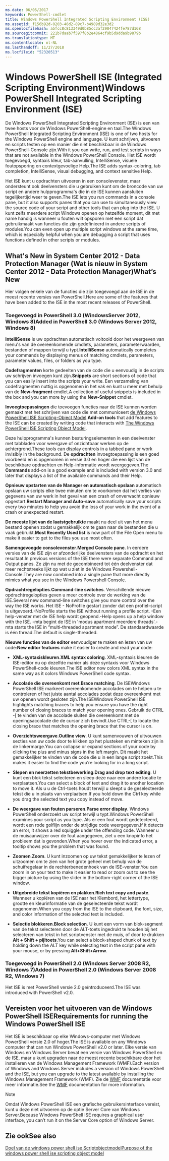 ```yaml
---
ms.date: 06/05/2017
keywords: PowerShell-cmdlet
title: Windows PowerShell Integrated Scripting Environment (ISE)
ms.assetid: f156b92d-0203-46d2-89c7-b4989d32e3d2
ms.openlocfilehash: a5fcc8c813349d0b85cc3af29047424fe787d168
ms.sourcegitcommit: 221b7daab7f597f8b2e4864cf9b5d9dda9b9879b
ms.translationtype: MT
ms.contentlocale: nl-NL
ms.lasthandoff: 11/27/2018
ms.locfileid: "52320513"
---
```

# <a name="windows-powershell-integrated-scripting-environment-ise"></a><span data-ttu-id="30da1-103">Windows PowerShell ISE (Integrated Scripting Environment)</span><span class="sxs-lookup"><span data-stu-id="30da1-103">Windows PowerShell Integrated Scripting Environment (ISE)</span></span>

<span data-ttu-id="30da1-104">De Windows PowerShell Integrated Scripting Environment (ISE) is een van twee hosts voor de Windows PowerShell-engine en taal.</span><span class="sxs-lookup"><span data-stu-id="30da1-104">The Windows PowerShell Integrated Scripting Environment (ISE) is one of two hosts for the Windows PowerShell engine and language.</span></span> <span data-ttu-id="30da1-105">U kunt schrijven, uitvoeren en scripts testen op een manier die niet beschikbaar in de Windows PowerShell-Console zijn.</span><span class="sxs-lookup"><span data-stu-id="30da1-105">With it you can write, run, and test scripts in ways that are not available in the Windows PowerShell Console.</span></span> <span data-ttu-id="30da1-106">Het ISE wordt toegevoegd, syntaxis kleur, tab-aanvulling, IntelliSense, visuele foutopsporing en contextgevoelige Help.</span><span class="sxs-lookup"><span data-stu-id="30da1-106">The ISE adds syntax-coloring, tab completion, IntelliSense, visual debugging, and context sensitive Help.</span></span>

<span data-ttu-id="30da1-107">Het ISE kunt u opdrachten uitvoeren in een consolevenster, maar ondersteunt ook deelvensters die u gebruiken kunt om de broncode van uw script en andere hulpprogramma's die in de ISE kunnen aansluiten tegelijkertijd weer te geven.</span><span class="sxs-lookup"><span data-stu-id="30da1-107">The ISE lets you run commands in a console pane, but it also supports panes that you can use to simultaneously view the source code of your script and other tools that can plug into the ISE.</span></span> <span data-ttu-id="30da1-108">U kunt zelfs meerdere script Windows openen op hetzelfde moment, dit met name handig is wanneer u fouten wilt opsporen met een script dat gebruikmaakt van functies die zijn gedefinieerd in andere scripts of modules.</span><span class="sxs-lookup"><span data-stu-id="30da1-108">You can even open up multiple script windows at the same time, which is especially helpful when you are debugging a script that uses functions defined in other scripts or modules.</span></span>

## <a name="whats-new"></a><span data-ttu-id="30da1-109">What's New in System Center 2012 - Data Protection Manager (Wat is nieuw in System Center 2012 - Data Protection Manager)</span><span class="sxs-lookup"><span data-stu-id="30da1-109">What’s New</span></span>

<span data-ttu-id="30da1-110">Hier volgen enkele van de functies die zijn toegevoegd aan de ISE in de meest recente versies van PowerShell.</span><span class="sxs-lookup"><span data-stu-id="30da1-110">Here are some of the features that have been added to the ISE in the most recent releases of PowerShell.</span></span>

### <a name="added-in-powershell-30-windows-server-2012-windows-8"></a><span data-ttu-id="30da1-111">Toegevoegd in PowerShell 3.0 (WindowsServer 2012, Windows 8)</span><span class="sxs-lookup"><span data-stu-id="30da1-111">Added in PowerShell 3.0 (Windows Server 2012, Windows 8)</span></span>

<span data-ttu-id="30da1-112">**IntelliSense** is uw opdrachten automatisch voltooid door het weergeven van menu's van de overeenkomende cmdlets, parameters, parameterwaarden, bestanden of mappen terwijl u typt.</span><span class="sxs-lookup"><span data-stu-id="30da1-112">**IntelliSense** automatically completes your commands by displaying menus of matching cmdlets, parameters, parameter values, files, or folders as you type.</span></span>

<span data-ttu-id="30da1-113">**Codefragmenten** korte gedeelten van de code die u eenvoudig in de scripts uw schrijven invoegen kunt zijn.</span><span class="sxs-lookup"><span data-stu-id="30da1-113">**Snippets** are short sections of code that you can easily insert into the scripts your write.</span></span> <span data-ttu-id="30da1-114">Een verzameling van codefragmenten nuttig is opgenomen in het vak en kunt u meer met behulp van de **New-fragment** cmdlet.</span><span class="sxs-lookup"><span data-stu-id="30da1-114">A collection of useful snippets is included in the box and you can more by using the **New-Snippet** cmdlet.</span></span>

<span data-ttu-id="30da1-115">**Invoegtoepassingen** die toevoegen functies naar de ISE kunnen worden gemaakt met het schrijven van code die met communiceert [de Windows PowerShell ISE Scripting-Object Model](../../core-powershell/ise/The-ISE-Object-Model-Hierarchy.md).</span><span class="sxs-lookup"><span data-stu-id="30da1-115">**Add-on tools** that add features to the ISE can be created by writing code that interacts with [The Windows PowerShell ISE Scripting Object Model](../../core-powershell/ise/The-ISE-Object-Model-Hierarchy.md).</span></span>

<span data-ttu-id="30da1-116">Deze hulpprogramma's kunnen besturingselementen in een deelvenster met tabbladen voor weergave of onzichtbaar werken op de achtergrond.</span><span class="sxs-lookup"><span data-stu-id="30da1-116">These tools can display controls in a tabbed pane or work invisibly in the background.</span></span> <span data-ttu-id="30da1-117">De **opdrachten** invoegtoepassing is een goed voorbeeld en is opgenomen in versie 3.0 en hoger die een lijst van de beschikbare opdrachten en Help-informatie wordt weergegeven.</span><span class="sxs-lookup"><span data-stu-id="30da1-117">The **Commands** add-on is a good example and is included with version 3.0 and later that displays a list of the available commands and their Help.</span></span>

<span data-ttu-id="30da1-118">**Opnieuw opstarten van de Manager en automatisch opslaan** automatisch opslaan uw scripts elke twee minuten om te voorkomen dat het verlies van gegevens van uw werk in het geval van een crash of onverwacht opnieuw opgestart.</span><span class="sxs-lookup"><span data-stu-id="30da1-118">**Restart Manager and Auto-save** automatically save your scripts every two minutes to help you avoid the loss of your work in the event of a crash or unexpected restart.</span></span>

<span data-ttu-id="30da1-119">**De meeste lijst van de laatstgebruikte** maakt nu deel uit van het menu bestand openen zodat u gemakkelijk om te gaan naar de bestanden die u vaak gebruikt.</span><span class="sxs-lookup"><span data-stu-id="30da1-119">**Most Recently Used list** is now part of the File Open menu to make it easier to get to the files you use most often.</span></span>

<span data-ttu-id="30da1-120">**Samengevoegde consolevenster**.</span><span class="sxs-lookup"><span data-stu-id="30da1-120">**Merged Console pane**.</span></span> <span data-ttu-id="30da1-121">In eerdere versies van de ISE zijn er afzonderlijke deelvensters van de opdracht en het resultaat.</span><span class="sxs-lookup"><span data-stu-id="30da1-121">In previous versions of the ISE there were separate Command and Output panes.</span></span> <span data-ttu-id="30da1-122">Ze zijn nu met de gecombineerd tot één deelvenster dat meer rechtstreeks lijkt op wat u ziet in de Windows Powershell-Console.</span><span class="sxs-lookup"><span data-stu-id="30da1-122">They are now combined into a single pane that more directly mimics what you see in the Windows Powershell Console.</span></span>

<span data-ttu-id="30da1-123">**Opdrachtregelopties**.</span><span class="sxs-lookup"><span data-stu-id="30da1-123">**Command-line switches**.</span></span> <span data-ttu-id="30da1-124">Verschillende nieuwe opdrachtregelopties geven u meer controle over de werking van de ISE.</span><span class="sxs-lookup"><span data-stu-id="30da1-124">Several new command-line switches give you more control over the way the ISE works.</span></span> <span data-ttu-id="30da1-125">Het ISE - NoProfile gestart zonder dat een profiel-script is uitgevoerd.</span><span class="sxs-lookup"><span data-stu-id="30da1-125">-NoProfile starts the ISE without running a profile script.</span></span> <span data-ttu-id="30da1-126">-Een help-venster met de ISE help wordt geopend.</span><span class="sxs-lookup"><span data-stu-id="30da1-126">-Help opens up a help window with the ISE.</span></span> <span data-ttu-id="30da1-127">-mta begint de ISE in 'modus apartment meerdere threads'.</span><span class="sxs-lookup"><span data-stu-id="30da1-127">-mta starts the ISE in “multi-threaded apartment mode”.</span></span> <span data-ttu-id="30da1-128">De standaardwaarde is één thread.</span><span class="sxs-lookup"><span data-stu-id="30da1-128">The default is single-threaded.</span></span>

<span data-ttu-id="30da1-129">**Nieuwe functies van de editor** eenvoudiger te maken en lezen van uw code:</span><span class="sxs-lookup"><span data-stu-id="30da1-129">**New editor features** make it easier to create and read your code:</span></span>

- <span data-ttu-id="30da1-130">**XML-syntaxiskleuren**.</span><span class="sxs-lookup"><span data-stu-id="30da1-130">**XML syntax coloring**.</span></span> <span data-ttu-id="30da1-131">XML-syntaxis kleuren de ISE-editor nu op dezelfde manier als deze syntaxis voor Windows PowerShell-code kleuren.</span><span class="sxs-lookup"><span data-stu-id="30da1-131">The ISE editor now colors XML syntax in the same way as it colors Windows PowerShell code syntax.</span></span>

- <span data-ttu-id="30da1-132">**Accolade die overeenkomt met**.</span><span class="sxs-lookup"><span data-stu-id="30da1-132">**Brace matching**.</span></span> <span data-ttu-id="30da1-133">De ISEWindows PowerShell ISE markeert overeenkomende accolades om te helpen u te controleren of het juiste aantal accolades zodat deze overeenkomt met uw openen wordt gesloten zijn.</span><span class="sxs-lookup"><span data-stu-id="30da1-133">The ISEWindows PowerShell ISE highlights matching braces to help you ensure you have the right number of closing braces to match your opening ones.</span></span> <span data-ttu-id="30da1-134">Gebruik de CTRL -\[ te vinden van de accolade sluiten die overeenkomt met de openingsaccolade die de cursor zich bevindt.</span><span class="sxs-lookup"><span data-stu-id="30da1-134">Use CTRL-\[ to locate the closing brace that matches the opening brace that the cursor is on.</span></span>

- <span data-ttu-id="30da1-135">**Overzichtsweergave**.</span><span class="sxs-lookup"><span data-stu-id="30da1-135">**Outline view**.</span></span> <span data-ttu-id="30da1-136">U kunt samenvouwen of uitvouwen secties van uw code door te klikken op het plusteken en minteken zijn in de linkermarge.</span><span class="sxs-lookup"><span data-stu-id="30da1-136">You can collapse or expand sections of your code by clicking the plus and minus signs in the left margin.</span></span> <span data-ttu-id="30da1-137">Dit maakt het gemakkelijker te vinden van de code die u in een lange script zoekt.</span><span class="sxs-lookup"><span data-stu-id="30da1-137">This makes it easier to find the code you’re looking for in a long script.</span></span>

- <span data-ttu-id="30da1-138">**Slepen en neerzetten tekstbewerking**.</span><span class="sxs-lookup"><span data-stu-id="30da1-138">**Drag and drop text editing**.</span></span> <span data-ttu-id="30da1-139">U kunt een blok tekst selecteren en sleep deze naar een andere locatie te verplaatsen.</span><span class="sxs-lookup"><span data-stu-id="30da1-139">You can select a block of text and drag it to another location to move it.</span></span> <span data-ttu-id="30da1-140">Als u u de Ctrl-toets houdt terwijl u sleept u de geselecteerde tekst die u in plaats van verplaatsen.</span><span class="sxs-lookup"><span data-stu-id="30da1-140">If you hold down the Ctrl key while you drag the selected text you copy instead of move.</span></span>

- <span data-ttu-id="30da1-141">**De weergave van fouten parseren**.</span><span class="sxs-lookup"><span data-stu-id="30da1-141">**Parse error display**.</span></span> <span data-ttu-id="30da1-142">Windows PowerShell onderzoekt uw script terwijl u typt.</span><span class="sxs-lookup"><span data-stu-id="30da1-142">Windows PowerShell examines your script as you type.</span></span> <span data-ttu-id="30da1-143">Als er een fout wordt gedetecteerd, wordt een rode golflijn onder de strijdige code weergegeven.</span><span class="sxs-lookup"><span data-stu-id="30da1-143">If it detects an error, it shows a red squiggle under the offending code.</span></span> <span data-ttu-id="30da1-144">Wanneer u de muisaanwijzer over de fout aangegeven, ziet u een knopinfo het probleem dat is gevonden.</span><span class="sxs-lookup"><span data-stu-id="30da1-144">When you hover over the indicated error, a tooltip shows you the problem that was found.</span></span>

- <span data-ttu-id="30da1-145">**Zoomen**.</span><span class="sxs-lookup"><span data-stu-id="30da1-145">**Zoom**.</span></span> <span data-ttu-id="30da1-146">U kunt inzoomen op uw tekst gemakkelijker te lezen of uitzoomen om te zien van het grote geheel met behulp van de schuifregelaar in de rechterbenedenhoek van de ISE-venster.</span><span class="sxs-lookup"><span data-stu-id="30da1-146">You can zoom in on your text to make it easier to read or zoom out to see the bigger picture by using the slider in the bottom-right corner of the ISE window.</span></span>

- <span data-ttu-id="30da1-147">**Uitgebreide tekst kopiëren en plakken**.</span><span class="sxs-lookup"><span data-stu-id="30da1-147">**Rich text copy and paste**.</span></span> <span data-ttu-id="30da1-148">Wanneer u kopiëren van de ISE naar het Klembord, het lettertype, grootte en kleurinformatie van de geselecteerde tekst wordt opgenomen.</span><span class="sxs-lookup"><span data-stu-id="30da1-148">When you copy from the ISE to the clipboard, the font, size, and color information of the selected text is included.</span></span>

- <span data-ttu-id="30da1-149">**Selectie blokkeren**.</span><span class="sxs-lookup"><span data-stu-id="30da1-149">**Block selection**.</span></span> <span data-ttu-id="30da1-150">U kunt een vorm van blok-segment van de tekst selecteren door de ALT-toets ingedrukt te houden bij het selecteren van tekst in het scriptvenster met de muis, of door te drukken **Alt + Shift + pijltoets**.</span><span class="sxs-lookup"><span data-stu-id="30da1-150">You can select a block-shaped chunk of text by holding down the ALT key while selecting text in the script pane with your mouse, or by pressing **Alt+Shift+Arrow**.</span></span>

### <a name="added-in-powershell-20-windows-server-2008-r2-windows-7"></a><span data-ttu-id="30da1-151">Toegevoegd in PowerShell 2.0 (Windows Server 2008 R2, Windows 7)</span><span class="sxs-lookup"><span data-stu-id="30da1-151">Added in PowerShell 2.0 (Windows Server 2008 R2, Windows 7)</span></span>

<span data-ttu-id="30da1-152">Het ISE is met PowerShell versie 2.0 geïntroduceerd.</span><span class="sxs-lookup"><span data-stu-id="30da1-152">The ISE was introduced with PowerShell v2.0.</span></span>

## <a name="requirements-for-running-the-windows-powershell-ise"></a><span data-ttu-id="30da1-153">Vereisten voor het uitvoeren van de Windows PowerShell ISE</span><span class="sxs-lookup"><span data-stu-id="30da1-153">Requirements for running the Windows PowerShell ISE</span></span>

<span data-ttu-id="30da1-154">Het ISE is beschikbaar op elke Windows-computer met Windows PowerShell versie 2.0 of hoger.</span><span class="sxs-lookup"><span data-stu-id="30da1-154">The ISE is available on any Windows computer that can run Windows PowerShell v2.0 or later.</span></span> <span data-ttu-id="30da1-155">Elke versie van Windows en Windows Server bevat een versie van Windows PowerShell en de ISE, maar u kunt upgraden naar de meest recente beschikbare door het installeren van de Windows Management Framework (WMF).</span><span class="sxs-lookup"><span data-stu-id="30da1-155">Each version of Windows and Windows Server includes a version of Windows PowerShell and the ISE, but you can upgrade to the latest available by installing the Windows Management Framework (WMF).</span></span> <span data-ttu-id="30da1-156">Zie de [WMF](/powershell/wmf) documentatie voor meer informatie.</span><span class="sxs-lookup"><span data-stu-id="30da1-156">See the [WMF](/powershell/wmf) documentation for more information.</span></span>

> [!NOTE]
> <span data-ttu-id="30da1-157">Omdat Windows PowerShell ISE een grafische gebruikersinterface vereist, kunt u deze niet uitvoeren op de optie Server Core van Windows Server.</span><span class="sxs-lookup"><span data-stu-id="30da1-157">Because Windows PowerShell ISE requires a graphical user interface, you can’t run it on the Server Core option of Windows Server.</span></span>

## <a name="see-also"></a><span data-ttu-id="30da1-158">Zie ook</span><span class="sxs-lookup"><span data-stu-id="30da1-158">See also</span></span>

[<span data-ttu-id="30da1-159">Doel van de windows power shell ise Scriptobjectmodel</span><span class="sxs-lookup"><span data-stu-id="30da1-159">Purpose of the windows power shell ise scripting object model</span></span>](../../core-powershell/ise/Purpose-of-the-Windows-PowerShell-ISE-Scripting-Object-Model.md)
